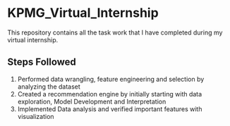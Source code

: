 # KPMG_Virtual_Internship
This repository contains all the task work that I have completed during my virtual internship.

## Steps Followed
1. Performed data wrangling, feature engineering and selection by analyzing the dataset
2. Created a recommendation engine by initially starting with data exploration, Model Development and Interpretation
3. Implemented Data analysis and verified important features with visualization
